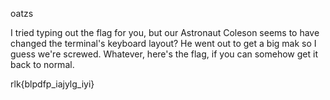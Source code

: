 oatzs

I tried typing out the flag for you, but our Astronaut Coleson seems to have changed the terminal's keyboard layout? He went out to get a big mak so I guess we're screwed. Whatever, here's the flag, if you can somehow get it back to normal.

rlk{blpdfp_iajylg_iyi}
